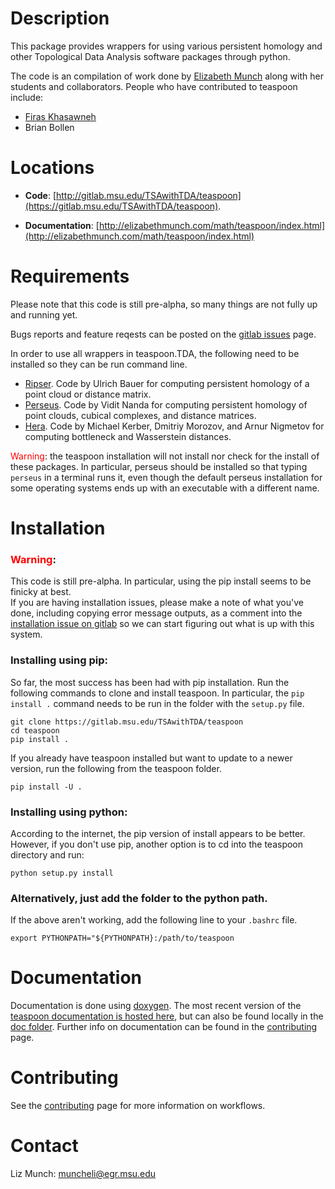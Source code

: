Description
==============



This package provides wrappers for using various persistent homology and other Topological Data Analysis software packages through python.


The code is an compilation of work done by [Elizabeth Munch](http://www.elizabethmunch.com/math) along with her students and collaborators.  People who have contributed to teaspoon include:


- [Firas Khasawneh](http://www.firaskhasawneh.com)
- Brian Bollen


Locations
==============


- **Code**: [http://gitlab.msu.edu/TSAwithTDA/teaspoon](https://gitlab.msu.edu/TSAwithTDA/teaspoon).

- **Documentation**: [http://elizabethmunch.com/math/teaspoon/index.html](http://elizabethmunch.com/math/teaspoon/index.html)


Requirements
==============

Please note that this code is still pre-alpha, so many things are not fully up and running yet.

Bugs reports and feature reqests can be posted on the [gitlab issues](https://gitlab.msu.edu/TSAwithTDA/teaspoon/issues) page.

In order to use all wrappers in teaspoon.TDA, the following need to be installed so they can be run command line. 

- [Ripser](https://github.com/Ripser/ripser). Code by Ulrich Bauer for computing persistent homology of a point cloud or distance matrix.
- [Perseus](http://people.maths.ox.ac.uk/nanda/perseus/index.html). Code by Vidit Nanda for computing persistent homology of point clouds, cubical complexes, and distance matrices. 
- [Hera](https://bitbucket.org/grey_narn/hera). Code by Michael Kerber, Dmitriy Morozov, and Arnur Nigmetov for computing bottleneck and Wasserstein distances.

<span style="color:red">Warning</span>: the teaspoon installation will not install nor check for the install of these packages. In particular, perseus should be installed so that typing `perseus` in a terminal runs it, even though the default perseus installation for some operating systems ends up with an executable with a different name.


Installation
==============

### <span style="color:red">Warning</span>: 
This code is still pre-alpha.  In particular, using the pip install seems to be finicky at best.  
If you are having installation issues, please make a note of what you've done, including copying error message outputs, as a comment into the [installation issue on gitlab](https://gitlab.msu.edu/TSAwithTDA/teaspoon/issues/1) so we can start figuring out what is up with this system.



### Installing using pip:

So far, the most success has been had with pip installation.  Run the following commands to clone and install teaspoon. In particular, the `pip install .` command needs to be run in the folder with the `setup.py` file.

```{bash}
git clone https://gitlab.msu.edu/TSAwithTDA/teaspoon
cd teaspoon
pip install .
```

If you already have teaspoon installed but want to update to a newer version, run the following from the teaspoon folder.
```{bash}
pip install -U .
```

### Installing using python:

According to the internet, the pip version of install appears to be better. However, if you don't use pip, another option is to cd into the teaspoon directory and run:

```{bash}
python setup.py install
```

### Alternatively, just add the folder to the python path.

If the above aren't working, add the following line to your `.bashrc` file.
```{bash}
export PYTHONPATH="${PYTHONPATH}:/path/to/teaspoon
```

Documentation
=============

Documentation is done using [doxygen](http://www.doxygen.org).
The most recent version of the [teaspoon documentation is hosted here](http://elizabethmunch.com/math/teaspoon/index.html), but can also be found locally in the [doc folder](https://gitlab.msu.edu/TSAwithTDA/teaspoon/doc/html/index.html).  Further info on documentation can be found in the [contributing](https://gitlab.msu.edu/TSAwithTDA/teaspoon/blob/master/CONTRIBUTING.md) page.


Contributing
=============

See the [contributing](https://gitlab.msu.edu/TSAwithTDA/teaspoon/blob/master/CONTRIBUTING.md) page for more information on workflows.

Contact
=============
Liz Munch: [muncheli@egr.msu.edu](mailto:muncheli@egr.msu.edu)

